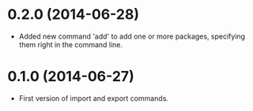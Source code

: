 0.2.0 (2014-06-28)
==================

* Added new command 'add' to add one or more packages, specifying them
  right in the command line.

0.1.0 (2014-06-27)
==================

* First version of import and export commands.
